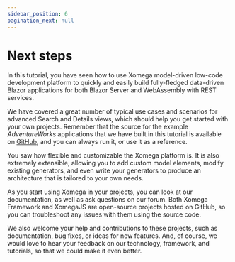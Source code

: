 ```yaml
---
sidebar_position: 6
pagination_next: null
---
```


# Next steps

In this tutorial, you have seen how to use Xomega model-driven low-code development platform to quickly and easily build fully-fledged data-driven Blazor applications for both Blazor Server and WebAssembly with REST services.

We have covered a great number of typical use cases and scenarios for advanced Search and Details views, which should help you get started with your own projects. Remember that the source for the example *AdventureWorks* applications that we have built in this tutorial is available on [GitHub](https://github.com/Xomega-Net/Xomega.Tutorial), and you can always run it, or use it as a reference.

You saw how flexible and customizable the Xomega platform is. It is also extremely extensible, allowing you to add custom model elements, modify existing generators, and even write your generators to produce an architecture that is tailored to your own needs.

As you start using Xomega in your projects, you can look at our documentation, as well as ask questions on our forum. Both Xomega Framework and XomegaJS are open-source projects hosted on GitHub, so you can troubleshoot any issues with them using the source code.

We also welcome your help and contributions to these projects, such as documentation, bug fixes, or ideas for new features. And, of course, we would love to hear your feedback on our technology, framework, and tutorials, so that we could make it even better.
